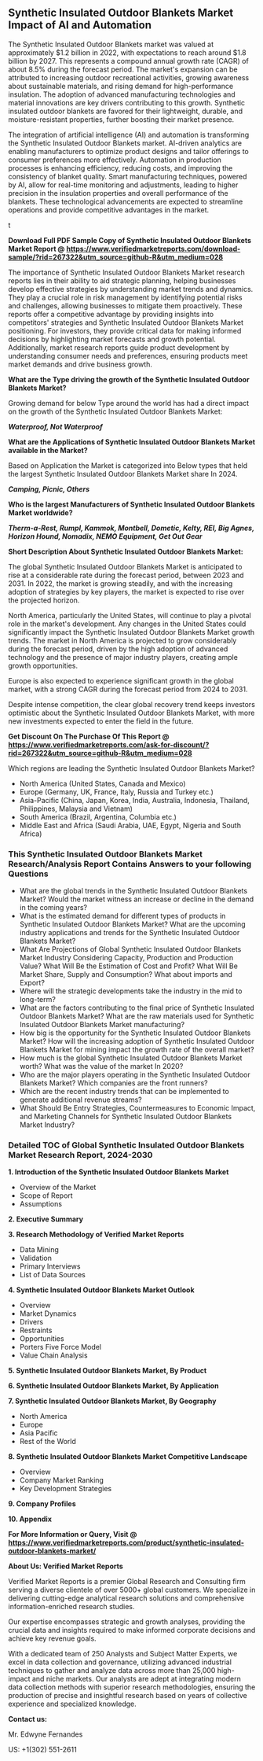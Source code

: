<h2>Synthetic Insulated Outdoor Blankets Market Impact of AI and Automation</h2><p>The Synthetic Insulated Outdoor Blankets market was valued at approximately $1.2 billion in 2022, with expectations to reach around $1.8 billion by 2027. This represents a compound annual growth rate (CAGR) of about 8.5% during the forecast period. The market's expansion can be attributed to increasing outdoor recreational activities, growing awareness about sustainable materials, and rising demand for high-performance insulation. The adoption of advanced manufacturing technologies and material innovations are key drivers contributing to this growth. Synthetic insulated outdoor blankets are favored for their lightweight, durable, and moisture-resistant properties, further boosting their market presence.</p><p>The integration of artificial intelligence (AI) and automation is transforming the Synthetic Insulated Outdoor Blankets market. AI-driven analytics are enabling manufacturers to optimize product designs and tailor offerings to consumer preferences more effectively. Automation in production processes is enhancing efficiency, reducing costs, and improving the consistency of blanket quality. Smart manufacturing techniques, powered by AI, allow for real-time monitoring and adjustments, leading to higher precision in the insulation properties and overall performance of the blankets. These technological advancements are expected to streamline operations and provide competitive advantages in the market.</p>t</p><p id="" class=""><strong>Download Full PDF Sample Copy of Synthetic Insulated Outdoor Blankets Market Report @ <a href="https://www.verifiedmarketreports.com/download-sample/?rid=267322&utm_source=github-R&utm_medium=028" target="_blank">https://www.verifiedmarketreports.com/download-sample/?rid=267322&utm_source=github-R&utm_medium=028</a></strong></p><p>The importance of&nbsp;Synthetic Insulated Outdoor Blankets Market research reports lies in their ability to aid strategic planning, helping businesses develop effective strategies by understanding market trends and dynamics. They play a crucial role in risk management by identifying potential risks and challenges, allowing businesses to mitigate them proactively. These reports offer a competitive advantage by providing insights into competitors' strategies and Synthetic Insulated Outdoor Blankets Market positioning. For investors, they provide critical data for making informed decisions by highlighting market forecasts and growth potential. Additionally, market research reports guide product development by understanding consumer needs and preferences, ensuring products meet market demands and drive business growth.</p><p><strong>What are the&nbsp;Type driving the growth of the Synthetic Insulated Outdoor Blankets Market?</strong></p><p id="" class="">Growing demand for below Type around the world has had a direct impact on the growth of the Synthetic Insulated Outdoor Blankets Market:</p><em><strong>Waterproof, Not Waterproof</strong></em></p><strong>What are the&nbsp;Applications&nbsp;of Synthetic Insulated Outdoor Blankets Market available in the Market?</strong></p><p id="" class="">Based on Application the Market is categorized into Below types that held the largest Synthetic Insulated Outdoor Blankets Market share In 2024.</p><em><strong>Camping, Picnic, Others</strong></em></p><strong>Who is the largest Manufacturers of Synthetic Insulated Outdoor Blankets Market worldwide?</strong></p><p><em><strong>Therm-a-Rest, Rumpl, Kammok, Montbell, Dometic, Kelty, REI, Big Agnes, Horizon Hound, Nomadix, NEMO Equipment, Get Out Gear</strong></em></p><p id="" class=""><strong>Short Description About Synthetic Insulated Outdoor Blankets Market:</strong></p><p>The global Synthetic Insulated Outdoor Blankets Market is anticipated to rise at a considerable rate during the forecast period, between 2023 and 2031. In 2022, the market is growing steadily, and with the increasing adoption of strategies by key players, the market is expected to rise over the projected horizon.</p><p>North America, particularly the United States, will continue to play a pivotal role in the market's development. Any changes in the United States could significantly impact the Synthetic Insulated Outdoor Blankets Market growth trends. The market in North America is projected to grow considerably during the forecast period, driven by the high adoption of advanced technology and the presence of major industry players, creating ample growth opportunities.</p><p>Europe is also expected to experience significant growth in the global market, with a strong CAGR during the forecast period from 2024 to 2031.</p><p>Despite intense competition, the clear global recovery trend keeps investors optimistic about the Synthetic Insulated Outdoor Blankets Market, with more new investments expected to enter the field in the future.</p><p id="" class=""><strong>Get Discount On The Purchase Of This Report @ <a href="https://www.verifiedmarketreports.com/ask-for-discount/?rid=267322&utm_source=github-R&utm_medium=028" target="_blank">https://www.verifiedmarketreports.com/ask-for-discount/?rid=267322&utm_source=github-R&utm_medium=028</a></strong></p>Which regions are leading the Synthetic Insulated Outdoor Blankets Market?</p><ul><li>North America (United States, Canada and Mexico)</li><li>Europe (Germany, UK, France, Italy, Russia and Turkey etc.)</li><li>Asia-Pacific (China, Japan, Korea, India, Australia, Indonesia, Thailand, Philippines, Malaysia and Vietnam)</li><li>South America (Brazil, Argentina, Columbia etc.)</li><li>Middle East and Africa (Saudi Arabia, UAE, Egypt, Nigeria and South Africa)</li></ul><h3 id="" class="">This Synthetic Insulated Outdoor Blankets Market Research/Analysis Report Contains Answers to your following Questions</h3><ul><li>What are the global trends in the Synthetic Insulated Outdoor Blankets Market? Would the market witness an increase or decline in the demand in the coming years?</li><li>What is the estimated demand for different types of products in Synthetic Insulated Outdoor Blankets Market? What are the upcoming industry applications and trends for the Synthetic Insulated Outdoor Blankets Market?</li><li>What Are Projections of Global Synthetic Insulated Outdoor Blankets Market Industry Considering Capacity, Production and Production Value? What Will Be the Estimation of Cost and Profit? What Will Be Market Share, Supply and Consumption? What about imports and Export?</li><li>Where will the strategic developments take the industry in the mid to long-term?</li><li>What are the factors contributing to the final price of Synthetic Insulated Outdoor Blankets Market? What are the raw materials used for Synthetic Insulated Outdoor Blankets Market manufacturing?</li><li>How big is the opportunity for the Synthetic Insulated Outdoor Blankets Market? How will the increasing adoption of Synthetic Insulated Outdoor Blankets Market for mining impact the growth rate of the overall market?</li><li>How much is the global Synthetic Insulated Outdoor Blankets Market worth? What was the value of the market In 2020?</li><li>Who are the major players operating in the Synthetic Insulated Outdoor Blankets Market? Which companies are the front runners?</li><li>Which are the recent industry trends that can be implemented to generate additional revenue streams?</li><li>What Should Be Entry Strategies, Countermeasures to Economic Impact, and Marketing Channels for Synthetic Insulated Outdoor Blankets Market Industry?</li></ul><h3 id="" class="">Detailed TOC of Global Synthetic Insulated Outdoor Blankets Market Research Report, 2024-2030</h3><p id="" class=""><strong>1. Introduction of the Synthetic Insulated Outdoor Blankets Market</strong></p><ul><li>Overview of the Market</li><li>Scope of Report</li><li>Assumptions</li></ul><p id="" class=""><strong>2. Executive Summary</strong></p><p id="" class=""><strong>3. Research Methodology of Verified Market Reports</strong></p><ul><li>Data Mining</li><li>Validation</li><li>Primary Interviews</li><li>List of Data Sources</li></ul><p id="" class=""><strong>4. Synthetic Insulated Outdoor Blankets Market Outlook</strong></p><ul><li>Overview</li><li>Market Dynamics</li><li>Drivers</li><li>Restraints</li><li>Opportunities</li><li>Porters Five Force Model</li><li>Value Chain Analysis</li></ul><p id="" class=""><strong>5. Synthetic Insulated Outdoor Blankets Market, By Product</strong></p><p id="" class=""><strong>6. Synthetic Insulated Outdoor Blankets Market, By Application</strong></p><p id="" class=""><strong>7. Synthetic Insulated Outdoor Blankets Market, By Geography</strong></p><ul><li>North America</li><li>Europe</li><li>Asia Pacific</li><li>Rest of the World</li></ul><p id="" class=""><strong>8. Synthetic Insulated Outdoor Blankets Market Competitive Landscape</strong></p><ul><li>Overview</li><li>Company Market Ranking</li><li>Key Development Strategies</li></ul><p id="" class=""><strong>9. Company Profiles</strong></p><p id="" class=""><strong>10. Appendix</strong></p><p id="" class=""><strong>For More Information or Query, Visit @ <a href="https://www.verifiedmarketreports.com/product/synthetic-insulated-outdoor-blankets-market/" target="_blank">https://www.verifiedmarketreports.com/product/synthetic-insulated-outdoor-blankets-market/</a></strong></p><p id="" class=""><strong>About Us: Verified Market Reports</strong></p><p id="" class="">Verified Market Reports is a premier Global Research and Consulting firm serving a diverse clientele of over 5000+ global customers. We specialize in delivering cutting-edge analytical research solutions and comprehensive information-enriched research studies.</p><p id="" class="">Our expertise encompasses strategic and growth analyses, providing the crucial data and insights required to make informed corporate decisions and achieve key revenue goals.</p><p id="" class="">With a dedicated team of 250 Analysts and Subject Matter Experts, we excel in data collection and governance, utilizing advanced industrial techniques to gather and analyze data across more than 25,000 high-impact and niche markets. Our analysts are adept at integrating modern data collection methods with superior research methodologies, ensuring the production of precise and insightful research based on years of collective experience and specialized knowledge.</p><p id="" class=""><strong>Contact us:</strong></p><p id="" class="">Mr. Edwyne Fernandes</p><p id="" class="">US: +1(302) 551-2611</p>